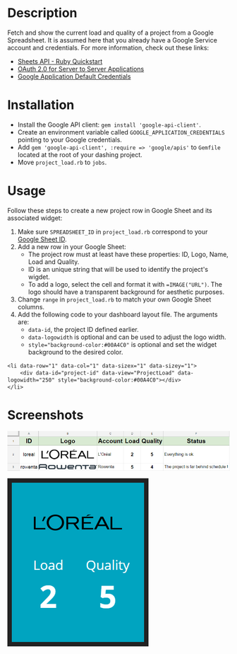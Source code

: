 # Description
Fetch and show the current load and quality of a project from a Google Spreadsheet. It is assumed here that you already have a Google Service account and credentials. For more information, check out these links:
* [Sheets API - Ruby Quickstart](https://developers.google.com/sheets/api/quickstart/ruby)
* [OAuth 2.0 for Server to Server Applications](https://developers.google.com/api-client-library/ruby/auth/service-accounts)
* [Google Application Default Credentials](https://developers.google.com/identity/protocols/application-default-credentials)

# Installation
* Install the Google API client: `gem install 'google-api-client'`.
* Create an environment variable called `GOOGLE_APPLICATION_CREDENTIALS` pointing to your Google credentials.
* Add `gem 'google-api-client', :require => 'google/apis'` to `Gemfile` located at the root of your dashing project.
* Move `project_load.rb` to `jobs`.

# Usage
Follow these steps to create a new project row in Google Sheet and its associated widget:
1. Make sure `SPREADSHEET_ID` in `project_load.rb` correspond to your [Google Sheet ID](https://developers.google.com/sheets/api/guides/concepts#spreadsheet_id).
2. Add a new row in your Google Sheet:
    * The project row must at least have these properties: ID, Logo, Name, Load and Quality.
    * ID is an unique string that will be used to identify the project's wigdet.
    * To add a logo, select the cell and format it with `=IMAGE("URL")`. The logo should have a transparent background for aesthetic purposes.
3. Change `range` in `project_load.rb` to match your own Google Sheet columns.
4. Add the following code to your dashboard layout file. The arguments are:
    * `data-id`, the project ID defined earlier.
    * `data-logowidth` is optional and can be used to adjust the logo width.
    * `style="background-color:#00A4C0"` is optional and set the widget background to the desired color.
```
<li data-row="1" data-col="1" data-sizex="1" data-sizey="1">
    <div data-id="project-id" data-view="ProjectLoad" data-logowidth="250" style="background-color:#00A4C0"></div>
</li>
```

# Screenshots
![Sheet Example](screenshots/sheet_example.png)

![ProjectLoad Preview](screenshots/project_load.png)
